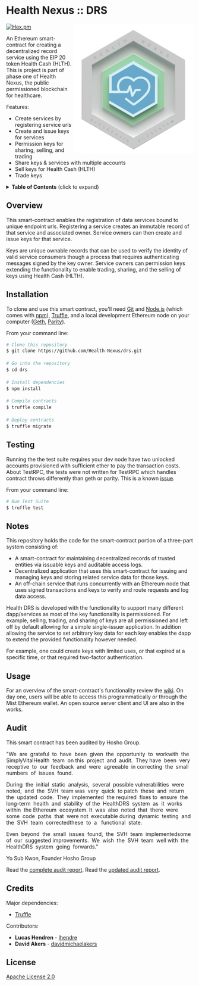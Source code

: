 # Health Nexus :: DRS
[![Hex.pm](https://img.shields.io/hexpm/l/plug.svg?style=flat-square)](https://github.com/Health-Nexus/drs/blob/master/LICENSE)
<img align="right" src="./assets/HN_token_transparent.png?raw=true" height="348">

An Ethereum smart-contract for creating a decentralized record service using the EIP 20 token Health Cash (HLTH). This is project is part of phase one of Health Nexus, the public permissioned blockchain for healthcare.<br>

Features:

* Create services by registering service urls
* Create and issue keys for services
* Permission keys for sharing, selling, and trading
* Share keys & services with multiple accounts
* Sell keys for Health Cash (HLTH)
* Trade keys

<details>
<summary><strong>Table of Contents</strong> (click to expand)</summary>

* [Overview](#overview)
* [Installation](#installation)
* [Testing](#️testing)
* [Notes](#notes)
* [Usage](#usage)
* [Credits](#️credits)
* [License](#license)
</details>

## Overview

This smart-contract enables the registration of data services bound to unique endpoint urls. Registering a service creates an immutable record of that service and associated owner. Service owners can then create and issue keys for that service.

Keys are unique ownable records that can be used to verify the identity of valid service consumers though a process that requires authenticating messages signed by the key owner. Service owners can permission keys extending the functionality to enable trading, sharing, and the selling of keys using Health Cash (HLTH).


## Installation

To clone and use this smart contract, you'll need [Git](https://git-scm.com) and [Node.js](https://nodejs.org/en/download/) (which comes with [npm](http://npmjs.com)), [Truffle](http://truffleframework.com/), and a local development Ethereum node on your computer ([Geth](https://github.com/ethereum/go-ethereum), [Parity](https://github.com/paritytech/parity)).

From your command line:

```bash
# Clone this repository
$ git clone https://github.com/Health-Nexus/drs.git

# Go into the repository
$ cd drs

# Install dependencies
$ npm install

# Compile contracts
$ truffle compile

# Deploy contracts
$ truffle migrate
```

## Testing

Running the the test suite requires your dev node have two unlocked accounts provisioned with sufficient ether to pay the transaction costs. About TestRPC, the tests were not written for TestRPC which handles contract throws differently than geth or parity. This is a known [issue](https://github.com/ethereumjs/testrpc/issues/39).

From your command line:

```bash
# Run Test Suite
$ truffle test
```

## Notes

This repository holds the code for the smart-contract portion of a three-part system consisting of:

* A smart-contract for maintaining decentralized records of trusted entities via issuable keys and auditable access logs.
* Decentralized application that uses this smart-contract for issuing and managing keys and storing related service data for those keys.
* An off-chain service that runs concurrently with an Ethereum node that uses signed transactions and keys to verify and route requests and log data access.

Health DRS is developed with the functionality to support many different dapp/services as most of the key functionality is permissioned. For example, selling, trading, and sharing of keys are all permissioned and left off by default allowing for a simple single-issuer application. In addition allowing the service to set arbitrary key data for each key enables the dapp to extend the provided functionality however needed.

For example, one could create keys with limited uses, or that expired at a specific time, or that required two-factor authentication.

## Usage

For an overview of the smart-contract's functionality review the [wiki](https://github.com/Health-Nexus/drs/wiki).
On day one, users will be able to access this programmatically or through the Mist Ethereum wallet.  An open source server client and UI are also in the works.

## Audit

This smart contract has been audited by Hosho Group.

"We​ ​ are​ ​ grateful​ ​ to​ ​ have​ ​ been​ ​ given​ ​ the​ ​ opportunity​ ​ to​ ​ work​ ​ with​ ​ the​ ​ SimplyVitalHealth​ ​ team​ ​ on
this​ ​ project​ ​ and​ ​ audit.​ ​ They​ ​ have​ ​ been​ ​ very​ ​ receptive​ ​ to​ ​ our​ ​ feedback​ ​ and​ ​ were​ ​ agreeable​ ​ in
correcting​ ​ the​ ​ small​ ​ numbers​ ​ of​ ​ issues​ ​ found.

During​ ​ the​ ​ initial​ ​ static​ ​ analysis,​ ​ several​ ​ possible​ ​ vulnerabilities​ ​ were​ ​ noted,​ ​ and​ ​ the​ ​ SVH​ ​ team
was​ ​ very​ ​ quick​ ​ to​ ​ patch​ ​ these​ ​ and​ ​ return​ ​ the​ ​ updated​ ​ code.​ ​ They​ ​ implemented​ ​ the​ ​ required​ ​ fixes
to​ ​ ensure​ ​ the​ ​ long-term​ ​ health​ ​ and​ ​ stability​ ​ of​ ​ the​ ​ HealthDRS​ ​ system​ ​ as​ ​ it​ ​ works​ ​ within​ ​ the
Ethereum​ ​ ecosystem.​ ​ It​ ​ was​ ​ also​ ​ noted​ ​ that​ ​ there​ ​ were​ ​ some​ ​ code​ ​ paths​ ​ that​ ​ were​ ​ not​ ​ executable
during​ ​ dynamic​ ​ testing​ ​ and​ ​ the​ ​ SVH​ ​ team​ ​ corrected​ ​ these​ ​ to​ ​ a ​ ​ functional​ ​ state.

Even​ ​ beyond​ ​ the​ ​ small​ ​ issues​ ​ found,​ ​ the​ ​ SVH​ ​ team​ ​ implemented​ ​ some​ ​ of​ ​ our​ ​ suggested
improvements.​ ​ We​ ​ wish​ ​ the​ ​ SVH​ ​ team​ ​ well​ ​ with​ ​ the​ ​ HealthDRS​ ​ system​ ​ going​ ​ forwards."

Yo Sub Kwon, Founder Hosho Group

Read the [complete audit report](https://github.com/Health-Nexus/drs/blob/master/SimplyVitalHealthContractAudit.pdf). 
Read the [updated audit report](https://github.com/Health-Nexus/drs/blob/master/SimplyVitalHealthContractAuditUpdatedVersion.pdf). 


## Credits

Major dependencies:

* [Truffle](https://github.com/trufflesuite/truffle)

Contributors:

* **Lucas Hendren** - [lhendre](https://github.com/lhendre)
* **David Akers** - [davidmichaelakers](https://github.com/davidmichaelakers)

## License

[Apache License 2.0](https://github.com/Health-Nexus/drs/blob/master/LICENSE)

